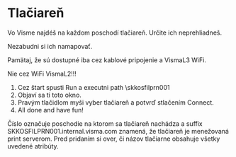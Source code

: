 # Tlačiareň
Vo Visme najdéš na každom poschodí tlačiareň.  Určite ich neprehliadneš.

Nezabudni si ich namapovať. 

Pamätaj, že sú dostupné iba cez kablové pripojenie a VismaL3 WiFi. 

Nie cez WiFi VismaL2!!!

1. Cez štart spusti Run a executni path \\skkosfilprn001
2. Objaví sa ti toto okno.
3. Pravým tlačidlom myši vyber tlačiareň a potvrď stlačením Connect.
4. All done and have fun!  

Číslo označuje poschodie na ktorom sa tlačiareň nachádza a suffix SKKOSFILPRN001.internal.visma.com znamená, že tlačiareň je menežovaná print serverom.
Pred pridaním si over, či názov tlačiarne obsahuje všetky uvedené atribúty.



